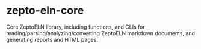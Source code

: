 # zepto-eln-core
Core ZeptoELN library, including functions, and CLIs for reading/parsing/analyzing/converting ZeptoELN markdown documents, and generating reports and HTML pages. 
